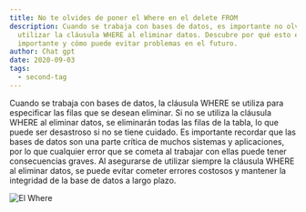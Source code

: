 ```yaml
---
title: No te olvides de poner el Where en el delete FROM
description: Cuando se trabaja con bases de datos, es importante no olvidarse de
  utilizar la cláusula WHERE al eliminar datos. Descubre por qué esto es
  importante y cómo puede evitar problemas en el futuro.
author: Chat gpt
date: 2020-09-03
tags:
  - second-tag
---
```

Cuando se trabaja con bases de datos, la cláusula WHERE se utiliza para especificar las filas que se desean eliminar. Si no se utiliza la cláusula WHERE al eliminar datos, se eliminarán todas las filas de la tabla, lo que puede ser desastroso si no se tiene cuidado. Es importante recordar que las bases de datos son una parte crítica de muchos sistemas y aplicaciones, por lo que cualquier error que se cometa al trabajar con ellas puede tener consecuencias graves. Al asegurarse de utilizar siempre la cláusula WHERE al eliminar datos, se puede evitar cometer errores costosos y mantener la integridad de la base de datos a largo plazo.

![El Where](https://i.ytimg.com/vi/i_cVJgIz_Cs/hqdefault.jpg "El Where")